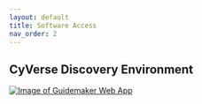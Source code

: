 ```yaml
---
layout: default
title: Software Access
nav_order: 2
---
```



## CyVerse Discovery Environment
[![Image of Guidemaker Web App](https://raw.githubusercontent.com/USDA-ARS-GBRU/GuideMaker/main/guidemaker/data/cyverse.png)](https://cyverse.org/discovery-environment)
